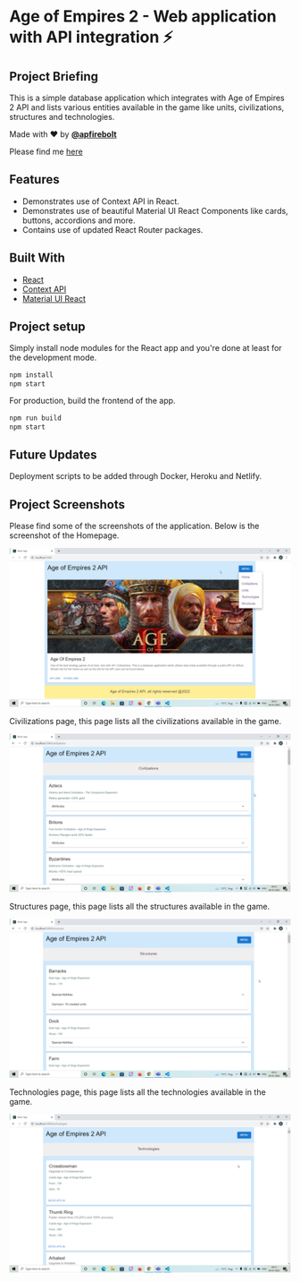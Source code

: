 # Age of Empires 2 - Web application with API integration ⚡️

## Project Briefing

This is a simple database application which integrates with Age of Empires 2 API and lists various entities available in the game like units, civilizations, structures and technologies.

Made with ❤️ by **[@apfirebolt](https://github.com/Apfirebolt/)**

Please find me [here](https://apgiiit.com/)
## Features

- Demonstrates use of Context API in React.
- Demonstrates use of beautiful Material UI React Components like cards, buttons, accordions and more.
- Contains use of updated React Router packages.

## Built With

* [React](https://reactjs.org/)
* [Context API](https://reactjs.org/docs/context.html)
* [Material UI React](https://mui.com/)

## Project setup

Simply install node modules for the React app and you're done at least for the development mode.

```
npm install
npm start
```

For production, build the frontend of the app. 

```
npm run build
npm start
```

## Future Updates

Deployment scripts to be added through Docker, Heroku and Netlify.

## Project Screenshots

Please find some of the screenshots of the application. Below is the screenshot of the Homepage.

![alt text](./screenshots/home.jpg)

Civilizations page, this page lists all the civilizations available in the game.

![alt text](./screenshots/civilizations.png)

Structures page, this page lists all the structures available in the game.

![alt text](./screenshots/structures.png)

Technologies page, this page lists all the technologies available in the game.

![alt text](./screenshots/technologies.png)
